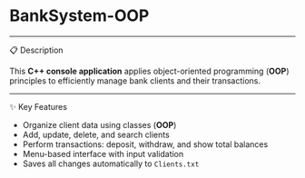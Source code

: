 # BankSystem-OOP

---

📋 Description

This **C++ console application** applies object-oriented programming (**OOP**) principles to efficiently manage bank clients and their transactions.

---

✨ Key Features

- Organize client data using classes (**OOP**)
- Add, update, delete, and search clients
- Perform transactions: deposit, withdraw, and show total balances
- Menu-based interface with input validation
- Saves all changes automatically to `Clients.txt`
